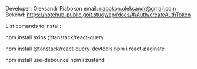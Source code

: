 Developer: Oleksandr Riabokon
email: riabokon.oleksandr@gmail.com
Bekend:
https://notehub-public.goit.study/api/docs/#/Auth/createAuthToken

List comands to install:

npm install axios @tanstack/react-query

<!-- npm i @tanstack/react-query
npm install axios -->

npm install @tanstack/react-query-devtools
npm i react-paginate

<!-- npm install formik
npm install yup -->

npm install use-debounce
npm i zustand
